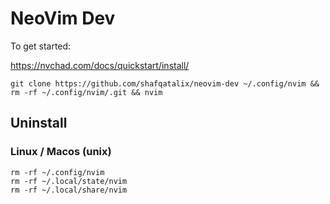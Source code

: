 # NeoVim Dev 

To get started:

https://nvchad.com/docs/quickstart/install/

```
git clone https://github.com/shafqatalix/neovim-dev ~/.config/nvim && rm -rf ~/.config/nvim/.git && nvim
```

## Uninstall 

### Linux / Macos (unix)

```
rm -rf ~/.config/nvim
rm -rf ~/.local/state/nvim
rm -rf ~/.local/share/nvim

```